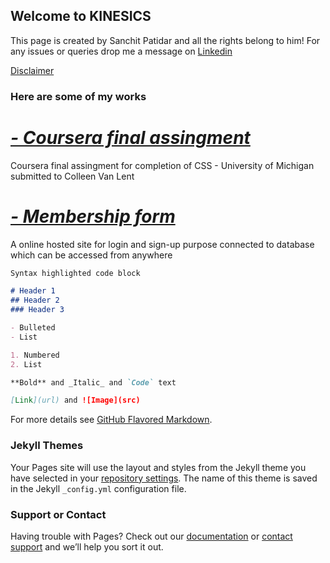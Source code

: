 ## Welcome to KINESICS

This page is created by Sanchit Patidar and all the rights belong to him!
For any issues or queries drop me a message on [Linkedin](https://www.linkedin.com/in/sanchit-patidar-8608411a0/)

[Disclaimer](https://kinesics28.github.io/upload/disclaimer)

### Here are some of my works
# [*- Coursera final assingment*](https://kinesics28.github.io/assignment/assignment.html)
Coursera final assingment for completion of CSS - University of Michigan 
submitted to Colleen Van Lent



# [*- Membership form*](https://kinesics28.000webhostapp.com/)
A online hosted site for login and sign-up purpose connected to database which can be
accessed from anywhere

```markdown
Syntax highlighted code block

# Header 1
## Header 2
### Header 3

- Bulleted
- List

1. Numbered
2. List

**Bold** and _Italic_ and `Code` text

[Link](url) and ![Image](src)
```

For more details see [GitHub Flavored Markdown](https://guides.github.com/features/mastering-markdown/).

### Jekyll Themes

Your Pages site will use the layout and styles from the Jekyll theme you have selected in your [repository settings](https://github.com/kinesics28/second/settings/pages). The name of this theme is saved in the Jekyll `_config.yml` configuration file.

### Support or Contact

Having trouble with Pages? Check out our [documentation](https://docs.github.com/categories/github-pages-basics/) or [contact support](https://support.github.com/contact) and we’ll help you sort it out.
